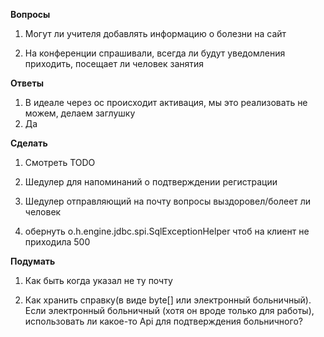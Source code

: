 **Вопросы**
1) Могут ли учителя добавлять информацию о болезни на сайт

2) На конференции спрашивали, всегда ли будут уведомления приходить, посещает ли человек занятия
   
**Ответы**
1) В идеале через ос происходит активация, мы это реализовать не можем, делаем заглушку
2) Да
   
**Сделать**
1) Смотреть TODO

2) Шедулер для напоминаний о подтверждении регистрации

3) Шедулер отправляющий на почту вопросы выздоровел/болеет ли человек

4) обернуть o.h.engine.jdbc.spi.SqlExceptionHelper чтоб на клиент 
   не приходила 500


**Подумать**
1) Как быть когда указал не ту почту

2) Как хранить справку(в виде byte[] или электронный больничный). Если электронный больничный 
   (хотя он вроде только для работы), использовать ли какое-то Api для подтверждения больничного? 